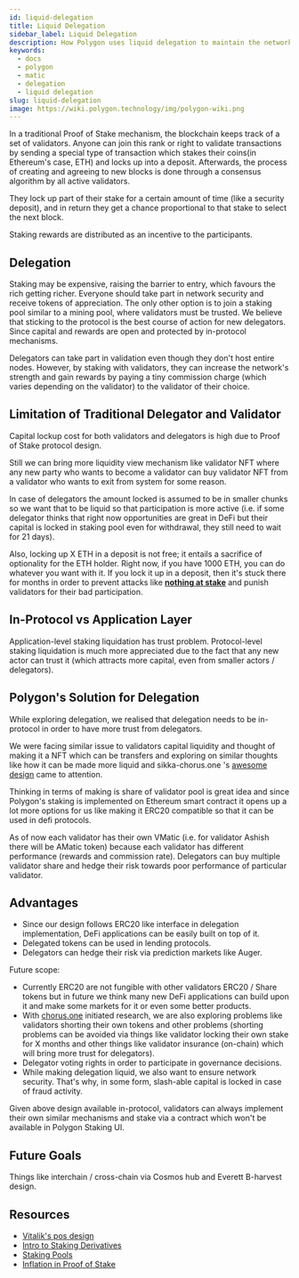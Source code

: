 ```yaml
---
id: liquid-delegation
title: Liquid Delegation
sidebar_label: Liquid Delegation
description: How Polygon uses liquid delegation to maintain the network.
keywords:
  - docs
  - polygon
  - matic
  - delegation
  - liquid delegation
slug: liquid-delegation
image: https://wiki.polygon.technology/img/polygon-wiki.png
---
```


In a traditional Proof of Stake mechanism, the blockchain keeps track of a set of validators. Anyone can join this rank or right to validate transactions by sending a special type of transaction which stakes their coins(in Ethereum's case, ETH) and locks up into a deposit. Afterwards, the process of creating and agreeing to new blocks is done through a consensus algorithm by all active validators.

They lock up part of their stake for a certain amount of time (like a security deposit), and in return they get a chance proportional to that stake to select the next block.

Staking rewards are distributed as an incentive to the participants.

## Delegation

Staking may be expensive, raising the barrier to entry, which favours the rich getting richer. Everyone should take part in network security and receive tokens of appreciation. The only other option is to join a staking pool similar to a mining pool, where validators must be trusted. We believe that sticking to the protocol is the best course of action for new delegators. Since capital and rewards are open and protected by in-protocol mechanisms. 

Delegators can take part in validation even though they don't host entire nodes. However, by staking with validators, they can increase the network's strength and gain rewards by paying a tiny commission charge (which varies depending on the validator) to the validator of their choice.

## Limitation of Traditional Delegator and Validator

Capital lockup cost for both validators and delegators is high due to Proof of Stake protocol design.

Still we can bring more liquidity view mechanism like validator NFT where any new party who wants to become a validator can buy validator NFT from a validator who wants to exit from system for some reason.

In case of delegators the amount locked is assumed to be in smaller chunks so we want that to be liquid so that participation is more active (i.e. if some delegator thinks that right now opportunities are great in DeFi but their capital is locked in staking pool even for withdrawal, they still need to wait for 21 days).

Also, locking up X ETH in a deposit is not free; it entails a sacrifice of optionality for the ETH holder. Right now, if you have 1000 ETH, you can do whatever you want with it. If you lock it up in a deposit, then it's stuck there for months in order to prevent attacks like [**nothing at stake**](https://github.com/ethereum/wiki/wiki/Proof-of-Stake-FAQ#what-is-the-nothing-at-stake-problem-and-how-can-it-be-fixed) and punish validators for their bad participation.

## In-Protocol vs Application Layer

Application-level staking liquidation has trust problem. Protocol-level staking liquidation is much more appreciated due to the fact that any new actor can trust it (which attracts more capital, even from smaller actors / delegators).

## Polygon's Solution for Delegation

While exploring delegation, we realised that delegation needs to be in-protocol in order to have more trust from delegators.

We were facing similar issue to validators capital liquidity and thought of making it a NFT which can be transfers and exploring on similar thoughts like how it can be made more liquid and sikka-chorus.one 's   [awesome design](https://blog.chorus.one/delegation-vouchers/) came to attention.

Thinking in terms of making is share of validator pool is great idea and since Polygon's staking is implemented on Ethereum smart contract it opens up a lot more options for us like making it ERC20 compatible so that it can be used in defi protocols.

As of now each validator has their own VMatic (i.e. for validator Ashish there will be AMatic token) because each validator has different performance (rewards and commission rate). Delegators can buy multiple validator share and hedge their risk towards poor performance of particular validator.

## Advantages

- Since our design follows ERC20 like interface in delegation implementation, DeFi applications can be easily built on top of it.
- Delegated tokens can be used in lending protocols.
- Delegators can hedge their risk via prediction markets like Auger.

Future scope:

- Currently ERC20 are not fungible with other validators ERC20 / Share tokens but in future we think many new DeFi applications can build upon it and make some markets for it or even some better products.
- With [chorus.one](http://chorus.one) initiated research, we are also exploring problems like validators shorting their own tokens and other problems (shorting problems can be avoided via things like validator locking their own stake for X months and other things like validator insurance (on-chain) which will bring more trust for delegators).
- Delegator voting rights in order to participate in governance decisions.
- While making delegation liquid, we also want to ensure network security. That's why, in some form, slash-able capital is locked in case of fraud activity.

Given above design available in-protocol, validators can always implement their own similar mechanisms and stake via a contract which won't be available in Polygon Staking UI.

## Future Goals

Things like interchain / cross-chain via Cosmos hub and Everett B-harvest design.

## Resources

- [Vitalik's pos design](https://medium.com/@VitalikButerin/a-proof-of-stake-design-philosophy-506585978d51)
- [Intro to Staking Derivatives](https://medium.com/lemniscap/an-intro-to-staking-derivatives-i-a43054efd51c)
- [Staking Pools](https://slideslive.com/38920085/ethereum-20-trustless-staking-pools)
- [Inflation in Proof of Stake](https://medium.com/figment-networks/mis-understanding-yield-and-inflation-in-proof-of-stake-networks-6fea7e7c0e41)
